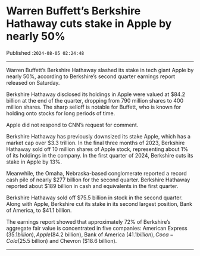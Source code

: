 # Warren Buffett’s Berkshire Hathaway cuts stake in Apple by nearly 50%

Published :`2024-08-05 02:24:48`

---

Warren Buffett’s Berkshire Hathaway slashed its stake in tech giant Apple by nearly 50%, according to Berkshire’s second quarter earnings report released on Saturday.

Berkshire Hathaway disclosed its holdings in Apple were valued at $84.2 billion at the end of the quarter, dropping from 790 million shares to 400 million shares. The sharp selloff is notable for Buffett, who is known for holding onto stocks for long periods of time.

Apple did not respond to CNN’s request for comment.

Berkshire Hathaway has previously downsized its stake Apple, which has a market cap over $3.3 trillion. In the final three months of 2023, Berkshire Hathaway sold off 10 million shares of Apple stock, representing about 1% of its holdings in the company. In the first quarter of 2024, Berkshire cuts its stake in Apple by 13%.

Meanwhile, the Omaha, Nebraska-based conglomerate reported a record cash pile of nearly $277 billion for the second quarter. Berkshire Hathaway reported about $189 billion in cash and equivalents in the first quarter.

Berkshire Hathaway sold off $75.5 billion in stock in the second quarter. Along with Apple, Berkshire cut its stake in its second largest position, Bank of America, to $41.1 billion.

The earnings report showed that approximately 72% of Berkshire’s aggregate fair value is concentrated in five companies: American Express ($35.1 billion), Apple ($84.2 billion), Bank of America ($41.1 billion), Coca-Cola ($25.5 billion) and Chevron ($18.6 billion).

---

